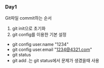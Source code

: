 ### Day1

Git파일 commit하는 순서
1. git init으로 초기화
2. git config를 이용한 기본 설정
  - git config user.name "1234"
  - git config user.email "1234@4321.com"
  - git status 
  - git add .는 git status에서 문제가 생겼을때 사용
